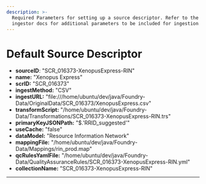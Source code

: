 ```yaml
---
description: >-
  Required Parameters for setting up a source descriptor. Refer to the specific
  ingestor docs for additional parameters to be included for ingestion.
---
```


# Default Source Descriptor

* **sourceID**: "SCR\_016373-XenopusExpress-RIN"&#x20;
* **name:** "Xenopus Express"&#x20;
* **scrID:** "SCR\_016373"
* **ingestMethod:** "CSV"&#x20;
* **ingestURL:** "file:///home/ubuntu/dev/java/Foundry-Data/OriginalData/SCR\_016373/XenopusExpress.csv"&#x20;
* **transformScript:** "/home/ubuntu/dev/java/Foundry-Data/Transformations/SCR\_016373-XenopusExpress-RIN.trs"
* **primaryKeyJSONPath:** "$.'RRID\_suggested'"&#x20;
* **useCache:** "false"
* **dataModel:** "Resource Information Network"
* **mappingFile:** "/home/ubuntu/dev/java/Foundry-Data/Mappings/rin\_prod.map"
* **qcRulesYamlFile:** "/home/ubuntu/dev/java/Foundry-Data/QualityAssuranceRules/SCR\_016373-XenopusExpress-RIN.yml"
* **collectionName:** "SCR\_016373-XenopusExpress-RIN"

****
